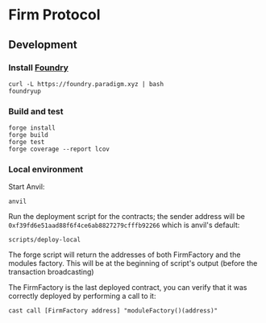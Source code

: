 # Firm Protocol

## Development

### Install [Foundry](https://github.com/foundry-rs/foundry#installation)

```
curl -L https://foundry.paradigm.xyz | bash
foundryup
```

### Build and test
```
forge install
forge build
forge test
forge coverage --report lcov
```

### Local environment

Start Anvil:
```
anvil
```

Run the deployment script for the contracts; the sender address will be `0xf39fd6e51aad88f6f4ce6ab8827279cfffb92266` which is anvil's default:
```
scripts/deploy-local
```

The forge script will return the addresses of both FirmFactory and the modules factory.
This will be at the beginning of script's output (before the transaction broadcasting)

The FirmFactory is the last deployed contract, you can verify that it
was correctly deployed by performing a call to it:
```
cast call [FirmFactory address] "moduleFactory()(address)"
```
